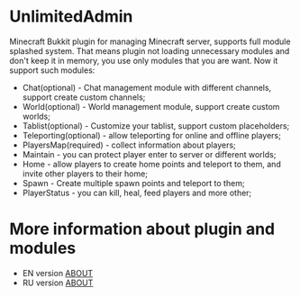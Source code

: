 # UnlimitedAdmin

Minecraft Bukkit plugin for managing Minecraft server, supports full module splashed system.
That means plugin not loading unnecessary modules and don't keep it in memory, you use only modules that you are want.
Now it support such modules:

* Chat(optional) - Chat management module with different channels, support create custom channels;
* World(optional) - World management module, support create custom worlds;
* Tablist(optional) - Customize your tablist, support custom placeholders;
* Teleporting(optional) - allow teleporting for online and offline players;
* PlayersMap(required) - collect information about players;
* Maintain - you can protect player enter to server or different worlds;
* Home - allow players to create home points and teleport to them, and invite other players to their home;
* Spawn - Create multiple spawn points and teleport to them;
* PlayerStatus - you can kill, heal, feed players and more other;

# More information about plugin and modules

* EN version [ABOUT](https://github.com/artem312/unlimitedadmin/blob/master/About_EN.md)
* RU version [ABOUT](https://github.com/artem312/unlimitedadmin/blob/master/About_RU.md)